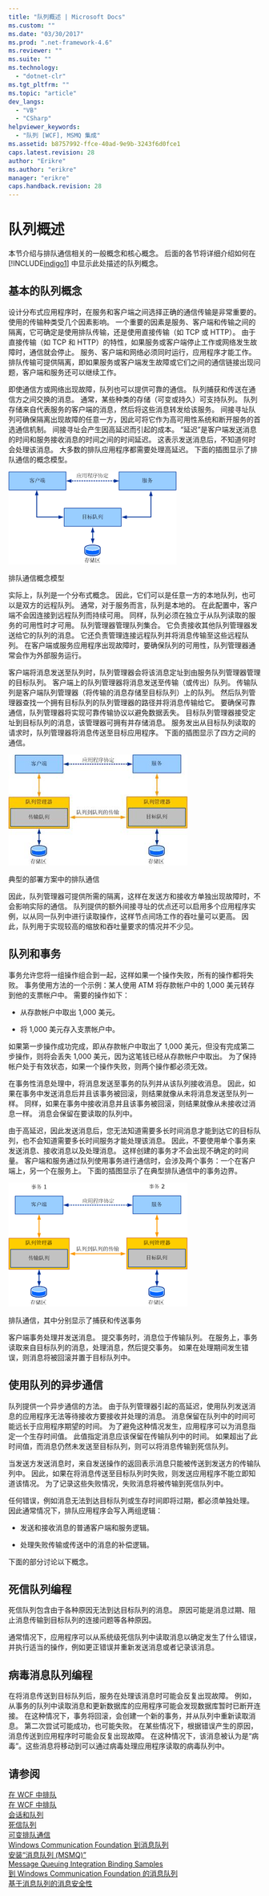 ```yaml
---
title: "队列概述 | Microsoft Docs"
ms.custom: ""
ms.date: "03/30/2017"
ms.prod: ".net-framework-4.6"
ms.reviewer: ""
ms.suite: ""
ms.technology: 
  - "dotnet-clr"
ms.tgt_pltfrm: ""
ms.topic: "article"
dev_langs: 
  - "VB"
  - "CSharp"
helpviewer_keywords: 
  - "队列 [WCF], MSMQ 集成"
ms.assetid: b8757992-ffce-40ad-9e9b-3243f6d0fce1
caps.latest.revision: 28
author: "Erikre"
ms.author: "erikre"
manager: "erikre"
caps.handback.revision: 28
---
```

# 队列概述
本节介绍与排队通信相关的一般概念和核心概念。  后面的各节将详细介绍如何在 [!INCLUDE[indigo1](../../../../includes/indigo1-md.md)] 中显示此处描述的队列概念。  
  
## 基本的队列概念  
 设计分布式应用程序时，在服务和客户端之间选择正确的通信传输是非常重要的。  使用的传输种类受几个因素影响。  一个重要的因素是服务、客户端和传输之间的隔离，它可确定是使用排队传输，还是使用直接传输（如 TCP 或 HTTP）。  由于直接传输（如 TCP 和 HTTP）的特性，如果服务或客户端停止工作或网络发生故障时，通信就会停止。  服务、客户端和网络必须同时运行，应用程序才能工作。  排队传输可提供隔离，即如果服务或客户端发生故障或它们之间的通信链接出现问题，客户端和服务还可以继续工作。  
  
 即使通信方或网络出现故障，队列也可以提供可靠的通信。  队列捕获和传送在通信方之间交换的消息。  通常，某些种类的存储（可变或持久）可支持队列。  队列存储来自代表服务的客户端的消息，然后将这些消息转发给该服务。  间接寻址队列可确保隔离出现故障的任意一方，因此可将它作为高可用性系统和断开服务的首选通信机制。  间接寻址会产生因高延迟而引起的成本。  “延迟”是客户端发送消息的时间和服务接收消息的时间之间的时间延迟。  这表示发送消息后，不知道何时会处理该消息。  大多数的排队应用程序都需要处理高延迟。  下面的插图显示了排队通信的概念模型。  
  
 ![排队通信的模型](../../../../docs/framework/wcf/feature-details/media/qconceptual-figure1c.gif "QConceptual\-Figure1c")  
  
 排队通信概念模型  
  
 实际上，队列是一个分布式概念。  因此，它们可以是任意一方的本地队列，也可以是双方的远程队列。  通常，对于服务而言，队列是本地的。  在此配置中，客户端不会因连接到远程队列而持续可用。  同样，队列必须在独立于从队列读取的服务的可用性时才可用。  队列管理器管理队列集合。  它负责接收其他队列管理器发送给它的队列的消息。  它还负责管理连接远程队列并将消息传输至这些远程队列。  在客户端或服务应用程序出现故障时，要确保队列的可用性，队列管理器通常会作为外部服务运行。  
  
 客户端将消息发送至队列时，队列管理器会将该消息定址到由服务队列管理器管理的目标队列。  客户端上的队列管理器将消息发送至传输（或传出）队列。  传输队列是客户端队列管理器（将传输的消息存储至目标队列）上的队列。  然后队列管理器查找一个拥有目标队列的队列管理器的路径并将消息传输给它。  要确保可靠通信，队列管理器将实现可靠传输协议以避免数据丢失。  目标队列管理器接受定址到目标队列的消息，该管理器可拥有并存储消息。  服务发出从目标队列读取的请求时，队列管理器将消息传送至目标应用程序。  下面的插图显示了四方之间的通信。  
  
 ![排队应用程序关系图](../../../../docs/framework/wcf/feature-details/media/distributed-queue-figure.jpg "Distributed\-Queue\-Figure")  
  
 典型的部署方案中的排队通信  
  
 因此，队列管理器可提供所需的隔离，这样在发送方和接收方单独出现故障时，不会影响实际的通信。  队列提供的额外间接寻址的优点还可以启用多个应用程序实例，以从同一队列中进行读取操作，这样节点间场工作的吞吐量可以更高。  因此，队列用于实现较高的缩放和吞吐量要求的情况并不少见。  
  
## 队列和事务  
 事务允许您将一组操作组合到一起，这样如果一个操作失败，所有的操作都将失败。  事务使用方法的一个示例：某人使用 ATM 将存款帐户中的 1,000 美元转存到他的支票帐户中。  需要的操作如下：  
  
-   从存款帐户中取出 1,000 美元。  
  
-   将 1,000 美元存入支票帐户中。  
  
 如果第一步操作成功完成，即从存款帐户中取出了 1,000 美元，但没有完成第二步操作，则将会丢失 1,000 美元，因为这笔钱已经从存款帐户中取出。  为了保持帐户处于有效状态，如果一个操作失败，则两个操作都必须无效。  
  
 在事务性消息处理中，将消息发送至事务的队列并从该队列接收消息。  因此，如果在事务中发送消息后并且该事务被回滚，则结果就像从未将消息发送至队列一样。  同样，如果在事务中接收消息并且该事务被回滚，则结果就像从未接收过消息一样。  消息会保留在要读取的队列中。  
  
 由于高延迟，因此发送消息后，您无法知道需要多长时间消息才能到达它的目标队列，也不会知道需要多长时间服务才能处理该消息。  因此，不要使用单个事务来发送消息、接收消息以及处理消息。  这样创建的事务才不会出现不确定的时间量。  客户端和服务通过队列使用事务进行通信时，会涉及两个事务：一个在客户端上，另一个在服务上。  下面的插图显示了在典型排队通信中的事务边界。  
  
 ![使用事务排队](../../../../docs/framework/wcf/feature-details/media/qwithtransactions-figure3.gif "QWithTransactions\-Figure3")  
  
 排队通信，其中分别显示了捕获和传送事务  
  
 客户端事务处理并发送消息。  提交事务时，消息位于传输队列。  在服务上，事务读取来自目标队列的消息，处理消息，然后提交事务。  如果在处理期间发生错误，则消息将被回滚并置于目标队列中。  
  
## 使用队列的异步通信  
 队列提供一个异步通信的方法。  由于队列管理器引起的高延迟，使用队列发送消息的应用程序无法等待接收方要接收并处理的消息。  消息保留在队列中的时间可能远长于应用程序期望的时间。  为了避免这种情况发生，应用程序可以为消息指定一个生存时间值。  此值指定消息应该保留在传输队列中的时间。  如果超出了此时间值，而消息仍然未发送至目标队列，则可以将消息传输到死信队列。  
  
 当发送方发送消息时，来自发送操作的返回表示消息只能被传送到发送方的传输队列中。  因此，如果在将消息传送至目标队列时失败，则发送应用程序不能立即知道该情况。  为了记录这些失败情况，失败消息将被传输到死信队列中。  
  
 任何错误，例如消息无法到达目标队列或生存时间即将过期，都必须单独处理。  因此通常情况下，排队应用程序会写入两组逻辑：  
  
-   发送和接收消息的普通客户端和服务逻辑。  
  
-   处理失败传输或传送中的消息的补偿逻辑。  
  
 下面的部分讨论以下概念。  
  
## 死信队列编程  
 死信队列包含由于各种原因无法到达目标队列的消息。  原因可能是消息过期、阻止消息传输到目标队列的连接问题等各种原因。  
  
 通常情况下，应用程序可以从系统级死信队列中读取消息以确定发生了什么错误，并执行适当的操作，例如更正错误并重新发送消息或者记录该消息。  
  
## 病毒消息队列编程  
 在将消息传送到目标队列后，服务在处理该消息时可能会反复出现故障。  例如，从事务的队列中读取消息和更新数据库的应用程序可能会发现数据库暂时已断开连接。  在这种情况下，事务将回滚，会创建一个新的事务，并从队列中重新读取消息。  第二次尝试可能成功，也可能失败。  在某些情况下，根据错误产生的原因，消息传送到应用程序时可能会反复出现故障。  在这种情况下，该消息被认为是“病毒”。这些消息将移动到可以通过病毒处理应用程序读取的病毒队列中。  
  
## 请参阅  
 [在 WCF 中排队](../../../../docs/framework/wcf/feature-details/queuing-in-wcf.md)   
 [在 WCF 中排队](../../../../docs/framework/wcf/feature-details/queuing-in-wcf.md)   
 [会话和队列](../../../../docs/framework/wcf/samples/sessions-and-queues.md)   
 [死信队列](../../../../docs/framework/wcf/samples/dead-letter-queues.md)   
 [可变排队通信](../../../../docs/framework/wcf/samples/volatile-queued-communication.md)   
 [Windows Communication Foundation 到消息队列](../../../../docs/framework/wcf/samples/wcf-to-message-queuing.md)   
 [安装“消息队列 \(MSMQ\)”](../../../../docs/framework/wcf/samples/installing-message-queuing-msmq.md)   
 [Message Queuing Integration Binding Samples](http://msdn.microsoft.com/zh-cn/997d11cb-f2c5-4ba0-9209-92843d4d0e1a)   
 [到 Windows Communication Foundation 的消息队列](../../../../docs/framework/wcf/samples/message-queuing-to-wcf.md)   
 [基于消息队列的消息安全性](../../../../docs/framework/wcf/samples/message-security-over-message-queuing.md)
